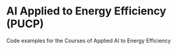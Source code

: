 # AI Applied to Energy Efficiency (PUCP)
Code examples for the Courses of Applied AI to Energy Efficiency
